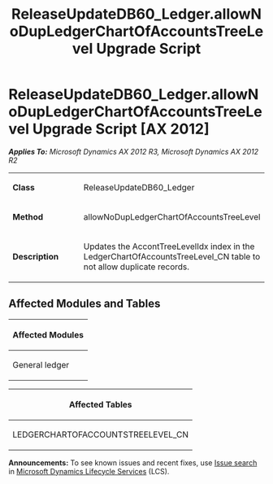 ﻿---
title: ReleaseUpdateDB60_Ledger.allowNoDupLedgerChartOfAccountsTreeLevel Upgrade Script
TOCTitle: ReleaseUpdateDB60_Ledger.allowNoDupLedgerChartOfAccountsTreeLevel Upgrade Script
ms:assetid: f2841664-412a-0e51-b96a-27f70fbb4b17
ms:mtpsurl: https://msdn.microsoft.com/en-us/library/JJ737461(v=AX.60)
ms:contentKeyID: 49712156
ms.date: 05/18/2015
mtps_version: v=AX.60
---

# ReleaseUpdateDB60\_Ledger.allowNoDupLedgerChartOfAccountsTreeLevel Upgrade Script [AX 2012]


_**Applies To:** Microsoft Dynamics AX 2012 R3, Microsoft Dynamics AX 2012 R2_

<table>
<colgroup>
<col style="width: 50%" />
<col style="width: 50%" />
</colgroup>
<tbody>
<tr class="odd">
<td><p><strong>Class</strong></p></td>
<td><p>ReleaseUpdateDB60_Ledger</p></td>
</tr>
<tr class="even">
<td><p><strong>Method</strong></p></td>
<td><p>allowNoDupLedgerChartOfAccountsTreeLevel</p></td>
</tr>
<tr class="odd">
<td><p><strong>Description</strong></p></td>
<td><p>Updates the AccontTreeLevelIdx index in the LedgerChartOfAccountsTreeLevel_CN table to not allow duplicate records.</p></td>
</tr>
</tbody>
</table>


## Affected Modules and Tables

<table>
<colgroup>
<col style="width: 100%" />
</colgroup>
<thead>
<tr class="header">
<th><p>Affected Modules</p></th>
</tr>
</thead>
<tbody>
<tr class="odd">
<td><p>General ledger</p></td>
</tr>
</tbody>
</table>


<table>
<colgroup>
<col style="width: 100%" />
</colgroup>
<thead>
<tr class="header">
<th><p>Affected Tables</p></th>
</tr>
</thead>
<tbody>
<tr class="odd">
<td><p>LEDGERCHARTOFACCOUNTSTREELEVEL_CN</p></td>
</tr>
</tbody>
</table>

  
**Announcements:** To see known issues and recent fixes, use [Issue search](http://go.microsoft.com/fwlink/?linkid=389258) in [Microsoft Dynamics Lifecycle Services](http://go.microsoft.com/fwlink/?linkid=306505) (LCS).

